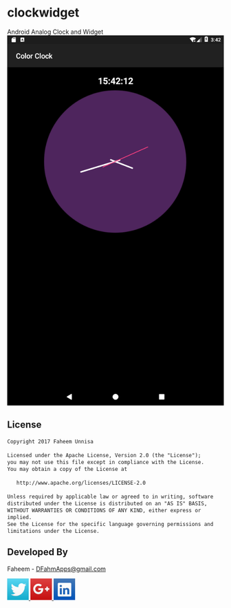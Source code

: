 # clockwidget
Android Analog Clock and Widget
![SCREEN][1]

 License
-----------

    Copyright 2017 Faheem Unnisa

    Licensed under the Apache License, Version 2.0 (the "License");
    you may not use this file except in compliance with the License.
    You may obtain a copy of the License at

       http://www.apache.org/licenses/LICENSE-2.0

    Unless required by applicable law or agreed to in writing, software
    distributed under the License is distributed on an "AS IS" BASIS,
    WITHOUT WARRANTIES OR CONDITIONS OF ANY KIND, either express or implied.
    See the License for the specific language governing permissions and
    limitations under the License.

Developed By
--------------------

Faheem - <DFahmApps@gmail.com>

<a href="https://twitter.com/Faheem_u">
  <img alt="Follow me on Twitter"
       src="https://github.com/faheema/img/blob/master/t.png"  height="50" width="50" />
</a>
<a href="https://plus.google.com/u/3/b/114889013615715274495/114889013615715274495/about">
  <img alt="Follow me on G+"
    src="https://github.com/faheema/img/blob/master/g.png" height="50" width="50" />
</a>
<a href="https://in.linkedin.com/pub/faheem-u/22/245/733">
  <img alt="Follow me on linked In"
   src="https://github.com/faheema/img/blob/master/ln.png"  height="50" width="50"/>


 [1]:https://github.com/faheema/clockwidget/blob/master/device-2017-10-21-154216.png
